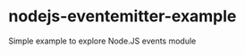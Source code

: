 nodejs-eventemitter-example
===========================

Simple example to explore Node.JS events module